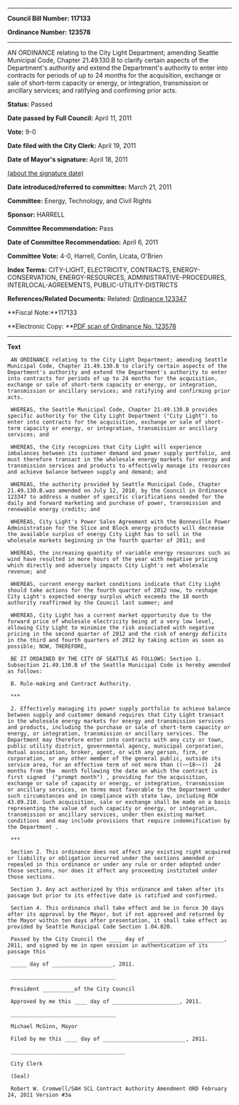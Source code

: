 

********

**Council Bill Number: 117133**
   
**Ordinance Number: 123578**
********

 AN ORDINANCE relating to the City Light Department; amending Seattle Municipal Code, Chapter 21.49.130.B to clarify certain aspects of the Department's authority and extend the Department's authority to enter into contracts for periods of up to 24 months for the acquisition, exchange or sale of short-term capacity or energy, or integration, transmission or ancillary services; and ratifying and confirming prior acts.

**Status:** Passed
   
**Date passed by Full Council:** April 11, 2011
   
**Vote:** 9-0
   
**Date filed with the City Clerk:** April 19, 2011
   
**Date of Mayor's signature:** April 18, 2011
   
[(about the signature date)](/~public/approvaldate.htm)
   
   
   
**Date introduced/referred to committee:** March 21, 2011
   
**Committee:** Energy, Technology, and Civil Rights
   
**Sponsor:** HARRELL
   
**Committee Recommendation:** Pass
   
**Date of Committee Recommendation:** April 6, 2011
   
**Committee Vote:** 4-0, Harrell, Conlin, Licata, O'Brien
   
   
**Index Terms:** CITY-LIGHT, ELECTRICITY, CONTRACTS, ENERGY-CONSERVATION, ENERGY-RESOURCES, ADMINISTRATIVE-PROCEDURES, INTERLOCAL-AGREEMENTS, PUBLIC-UTILITY-DISTRICTS

**References/Related Documents:** Related: [Ordinance 123347](http://clerk.ci.seattle.wa.us/~scripts/nph-brs.exe?s1=&s3=&s4=123347&s2=&s5=&Sect4=AND&l=20&Sect2=THESON&Sect3=PLURON&Sect5=CBORY&Sect6=HITOFF&d=ORDF&p=1&u=%2F~public%2Fcbory.htm&r=1&f=G)

**Fiscal Note:**117133

**Electronic Copy: **[PDF scan of Ordinance No. 123578](/~archives/Ordinances/Ord_123578.pdf)

********

**Text**
   
```
 AN ORDINANCE relating to the City Light Department; amending Seattle Municipal Code, Chapter 21.49.130.B to clarify certain aspects of the Department's authority and extend the Department's authority to enter into contracts for periods of up to 24 months for the acquisition, exchange or sale of short-term capacity or energy, or integration, transmission or ancillary services; and ratifying and confirming prior acts.

 WHEREAS, the Seattle Municipal Code, Chapter 21.49.130.B provides specific authority for the City Light Department ("City Light") to enter into contracts for the acquisition, exchange or sale of short-term capacity or energy, or integration, transmission or ancillary services; and

 WHEREAS, the City recognizes that City Light will experience imbalances between its customer demand and power supply portfolio, and must therefore transact in the wholesale energy markets for energy and transmission services and products to effectively manage its resources and achieve balance between supply and demand; and

 WHEREAS, the authority provided by Seattle Municipal Code, Chapter 21.49.130.B.was amended on July 12, 2010, by the Council in Ordinance 123347 to address a number of specific clarifications needed for the daily and forward marketing and purchase of power, transmission and renewable energy credits; and

 WHEREAS, City Light's Power Sales Agreement with the Bonneville Power Administration for the Slice and Block energy products will decrease the available surplus of energy City Light has to sell in the wholesale markets beginning in the fourth quarter of 2011; and

 WHEREAS, the increasing quantity of variable energy resources such as wind have resulted in more hours of the year with negative pricing which directly and adversely impacts City Light's net wholesale revenue; and

 WHEREAS, current energy market conditions indicate that City Light should take actions for the fourth quarter of 2012 now, to reshape City Light's expected energy surplus which exceeds the 18 month authority reaffirmed by the Council last summer; and

 WHEREAS, City Light has a current market opportunity due to the forward price of wholesale electricity being at a very low level, allowing City Light to minimize the risk associated with negative pricing in the second quarter of 2012 and the risk of energy deficits in the third and fourth quarters of 2012 by taking action as soon as possible; NOW, THEREFORE,

 BE IT ORDAINED BY THE CITY OF SEATTLE AS FOLLOWS: Section 1. Subsection 21.49.130.B of the Seattle Municipal Code is hereby amended as follows:

 B. Rule-making and Contract Authority.

 ***

 2. Effectively managing its power supply portfolio to achieve balance between supply and customer demand requires that City Light transact in the wholesale energy markets for energy and transmission services and products, including the purchase or sale of short-term capacity or energy, or integration, transmission or ancillary services. The Department may therefore enter into contracts with any city or town, public utility district, governmental agency, municipal corporation, mutual association, broker, agent, or with any person, firm, or corporation, or any other member of the general public, outside its service area, for an effective term of not more than ((~~18~~))  24 months from the  month following the date on which the contract is first signed  ("prompt month") , providing for the acquisition, exchange or sale of capacity or energy, or integration, transmission or ancillary services, on terms most favorable to the Department under such circumstances and in compliance with state law, including RCW 43.09.210. Such acquisition, sale or exchange shall be made on a basis representing the value of such capacity or energy, or integration, transmission or ancillary services, under then existing market conditions  and may include provisions that require indemnification by the Department .

 ***

 Section 2. This ordinance does not affect any existing right acquired or liability or obligation incurred under the sections amended or repealed in this ordinance or under any rule or order adopted under those sections, nor does it affect any proceeding instituted under those sections.

 Section 3. Any act authorized by this ordinance and taken after its passage but prior to its effective date is ratified and confirmed.

 Section 4. This ordinance shall take effect and be in force 30 days after its approval by the Mayor, but if not approved and returned by the Mayor within ten days after presentation, it shall take effect as provided by Seattle Municipal Code Section 1.04.020.

 Passed by the City Council the ____ day of ________________________, 2011, and signed by me in open session in authentication of its passage this

 _____ day of ___________________, 2011.

 _________________________________

 President __________of the City Council

 Approved by me this ____ day of _____________________, 2011.

 _________________________________

 Michael McGinn, Mayor

 Filed by me this ____ day of __________________________, 2011.

 ____________________________________

 City Clerk

 (Seal)

 Robert W. Cromwell/SAH SCL Contract Authority Amendment ORD February 24, 2011 Version #3a

```
